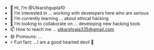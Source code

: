 - 👋 Hi, I’m @Utkarshgupta10
- 👀 I’m interested in ... working with developers here who are serious 
- 🌱 I’m currently learning ... about ethical hacking 
- 💞️ I’m looking to collaborate on ... developing new hacking tools
- 📫 How to reach me ... utkarshraja335@gmail.com
- 😄 Pronouns: ...
- ⚡ Fun fact: ...I am a good hearted devil 👿 

<!---
Utkarshgupta10/Utkarshgupta10 is a ✨ special ✨ repository because its `README.md` (this file) appears on your GitHub profile.
You can click the Preview link to take a look at your changes.
--->
